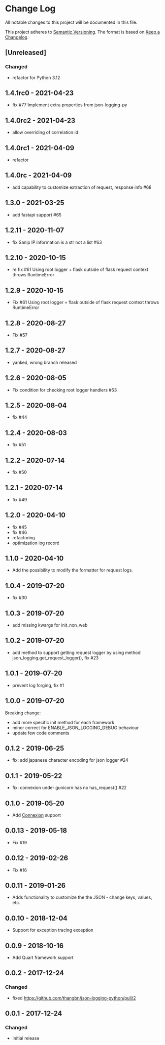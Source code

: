 # Change Log

All notable changes to this project will be documented in this file.

This project adheres to [Semantic Versioning](http://semver.org/).
The format is based on [Keep a Changelog](http://keepachangelog.com/).

## [Unreleased]

### Changed

- refactor for Python 3.12

## 1.4.1rc0 - 2021-04-23

- fix #77 Implement extra properties from json-logging-py

## 1.4.0rc2 - 2021-04-23

- allow overriding of correlation id

## 1.4.0rc1 - 2021-04-09

- refactor

## 1.4.0rc - 2021-04-09

- add capability to customize extraction of request, response info #68

## 1.3.0 - 2021-03-25

- add fastapi support #65

## 1.2.11 - 2020-11-07

- fix Sanip IP information is a str not a list #63

## 1.2.10 - 2020-10-15

- re fix #61 Using root logger + flask outside of flask request context throws RuntimeError

## 1.2.9 - 2020-10-15

- Fix #61 Using root logger + flask outside of flask request context throws RuntimeError

## 1.2.8 - 2020-08-27

- Fix #57

## 1.2.7 - 2020-08-27

- yanked, wrong branch released

## 1.2.6 - 2020-08-05

- Fix condition for checking root logger handlers #53

## 1.2.5 - 2020-08-04

- fix #44

## 1.2.4 - 2020-08-03

- fix #51

## 1.2.2 - 2020-07-14

- fix #50

## 1.2.1 - 2020-07-14

- fix #49

## 1.2.0 - 2020-04-10

- fix #45
- fix #46
- refactoring
- optimization log record

## 1.1.0 - 2020-04-10

- Add the possibility to modify the formatter for request logs.

## 1.0.4 - 2019-07-20

- fix #30

## 1.0.3 - 2019-07-20

- add missing kwargs for init_non_web

## 1.0.2 - 2019-07-20

- add method to support getting request logger by using method json_logging.get_request_logger(), fix #23

## 1.0.1 - 2019-07-20

- prevent log forging, fix #1

## 1.0.0 - 2019-07-20

Breaking change:

- add more specific init method for each framework
- minor correct for ENABLE_JSON_LOGGING_DEBUG behaviour
- update few code comments

## 0.1.2 - 2019-06-25

- fix: add japanese character encoding for json logger #24

## 0.1.1 - 2019-05-22

- fix: connexion under gunicorn has no has_request() #22

## 0.1.0 - 2019-05-20

- Add [Connexion](https://github.com/zalando/connexion) support

## 0.0.13 - 2019-05-18

- Fix #19

## 0.0.12 - 2019-02-26

- Fix #16

## 0.0.11 - 2019-01-26

- Adds functionality to customize the the JSON - change keys, values, etc.

## 0.0.10 - 2018-12-04

- Support for exception tracing exception

## 0.0.9 - 2018-10-16

- Add Quart framework support

## 0.0.2 - 2017-12-24

### Changed

- fixed https://github.com/thangbn/json-logging-python/pull/2

## 0.0.1 - 2017-12-24

### Changed

- Initial release
